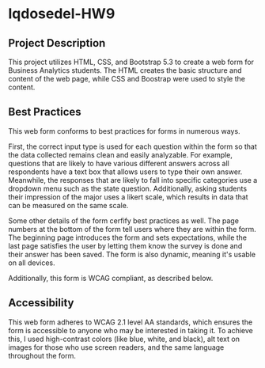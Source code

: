 # lqdosedel-HW9

## Project Description

This project utilizes HTML, CSS, and Bootstrap 5.3 to create a web form for Business Analytics students. 
The HTML creates the basic structure and content of the web page, while CSS and Boostrap were used to style the content. 

## Best Practices

This web form conforms to best practices for forms in numerous ways. 

First, the correct input type is used for each question within the form so that the data collected remains clean and easily analyzable. For example, questions that are likely to have various different answers across all respondents have a text box that allows users to type their own answer. Meanwhile, the responses that are likely to fall into specific categories use a dropdown menu such as the state question. Additionally, asking students their impression of the major uses a likert scale, which results in data that can be measured on the same scale. 

Some other details of the form cerfify best practices as well. The page numbers at the bottom of the form tell users where they are within the form. The beginning page introduces the form and sets expectations, while the last page satisfies the user by letting them know the survey is done and their answer has been saved. The form is also dynamic, meaning it's usable on all devices. 

Additionally, this form is WCAG compliant, as described below. 

## Accessibility
This web form adheres to WCAG 2.1 level AA standards, which ensures the form is accessible to anyone who may be interested in taking it. To achieve this, I used high-contrast colors (like blue, white, and black), alt text on images for those who use screen readers, and the same language throughout the form. 

